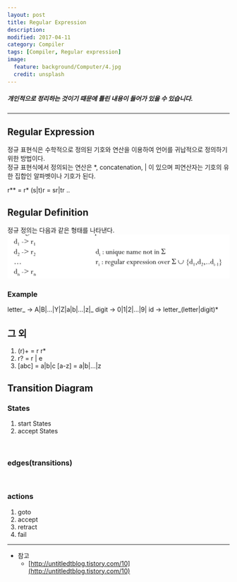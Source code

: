 ```yaml
---
layout: post
title: Regular Expression
description:
modified: 2017-04-11
category: Compiler
tags: [Compiler, Regular expression]
image:
  feature: background/Computer/4.jpg
  credit: unsplash
---
```

#####  개인적으로 정리하는 것이기 때문에 틀린 내용이 들어가 있을 수 있습니다.
---

## Regular Expression
정규 표현식은 수학적으로 정의된 기호와 연산을 이용하여 언어를 귀납적으로 정의하기 위한 방법이다.<br/>
정규 표현식에서 정의되는 연산은 *, concatenation, | 이 있으며 피연산자는 기호의 유한 집합인 알파벳이나 기호가 된다.<br/>

r** = r*
(s|t)r = sr|tr
..

## Regular Definition
정규 정의는 다음과 같은 형태를 나타낸다.
![regulardef](/images/compiler/regulardef.png)

### Example
letter_ -> A|B|...|Y|Z|a|b|...|z|_
digit -> 0|1|2|...|9|
id -> letter_(letter|digit)*

## 그 외
1. (r)+ = r r*
2. r? = r \| e
3. [abc] = a\|b\|c
    [a-z] = a\|b\|...\|z

## Transition Diagram
### States
1. start States
2. accept States
<br/>

### edges(transitions)
<br/>

### actions
1. goto
2. accept
3. retract
4. fail


---
* 참고
    * [http://untitledtblog.tistory.com/10](http://untitledtblog.tistory.com/10)
